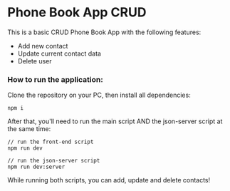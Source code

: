 # Phone Book App CRUD

This is a basic CRUD Phone Book App with the following features:

- Add new contact
- Update current contact data
- Delete user

### How to run the application:

Clone the repository on your PC, then install all dependencies:

```npm i```

After that, you'll need to run the main script AND the json-server script at the same time:

```
// run the front-end script
npm run dev

// run the json-server script
npm run dev:server
```

While running both scripts, you can add, update and delete contacts!

